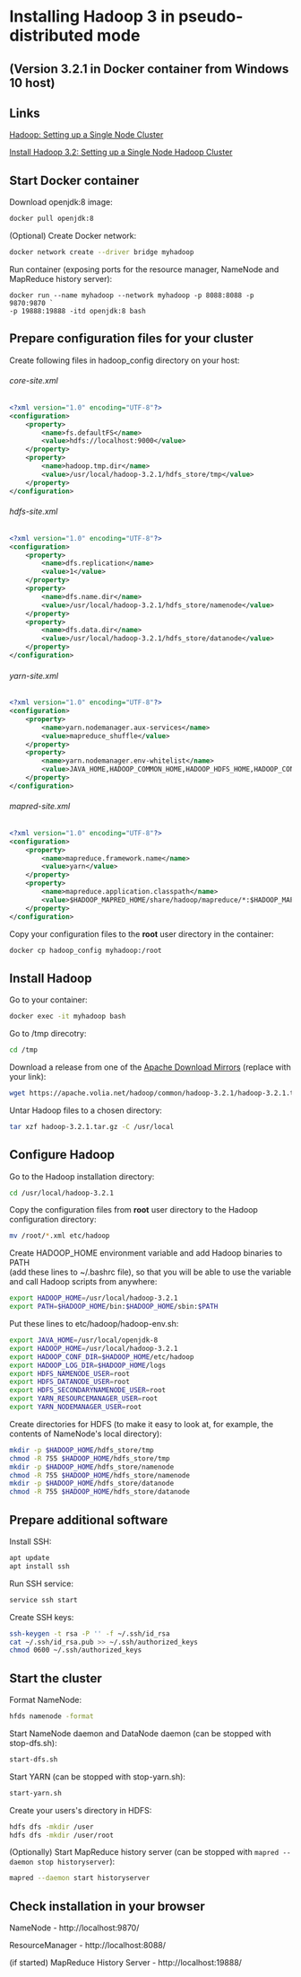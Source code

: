 # Installing Hadoop 3 in pseudo-distributed mode

## (Version 3.2.1 in Docker container from Windows 10 host)

## Links

[Hadoop: Setting up a Single Node Cluster](https://hadoop.apache.org/docs/stable/hadoop-project-dist/hadoop-common/SingleCluster.html)

[Install Hadoop 3.2: Setting up a Single Node Hadoop Cluster](https://medium.com/@thedsa.in/install-hadoop-3-2-setting-up-a-single-node-hadoop-cluster-22a5754bd9fc)

## Start Docker container

Download openjdk:8 image:
```sh
docker pull openjdk:8
```

(Optional) Create Docker network:
```sh
docker network create --driver bridge myhadoop
```

Run container (exposing ports for the resource manager, NameNode and
	MapReduce history server):
```
docker run --name myhadoop --network myhadoop -p 8088:8088 -p 9870:9870 `
-p 19888:19888 -itd openjdk:8 bash
```

## Prepare configuration files for your cluster

Create following files in hadoop_config directory on your host:

###### core-site.xml
```xml
<?xml version="1.0" encoding="UTF-8"?>
<configuration>
	<property>
		<name>fs.defaultFS</name>
		<value>hdfs://localhost:9000</value>
	</property>
	<property>
		<name>hadoop.tmp.dir</name>
		<value>/usr/local/hadoop-3.2.1/hdfs_store/tmp</value>     
	</property>
</configuration>
```


###### hdfs-site.xml
```xml
<?xml version="1.0" encoding="UTF-8"?>
<configuration>
	<property>
		<name>dfs.replication</name>
		<value>1</value>
	</property>
	<property>
		<name>dfs.name.dir</name>
		<value>/usr/local/hadoop-3.2.1/hdfs_store/namenode</value>
	</property>
	<property>
		<name>dfs.data.dir</name>
		<value>/usr/local/hadoop-3.2.1/hdfs_store/datanode</value>
	</property>
</configuration>
```

###### yarn-site.xml
```xml
<?xml version="1.0" encoding="UTF-8"?>
<configuration>
	<property>
		<name>yarn.nodemanager.aux-services</name>
		<value>mapreduce_shuffle</value>
	</property>
	<property>
		<name>yarn.nodemanager.env-whitelist</name>
		<value>JAVA_HOME,HADOOP_COMMON_HOME,HADOOP_HDFS_HOME,HADOOP_CONF_DIR,CLASSPATH_PREPEND_DISTCACHE,HADOOP_YARN_HOME,HADOOP_MAPRED_HOME</value>
	</property>
</configuration>
```

###### mapred-site.xml
```xml
<?xml version="1.0" encoding="UTF-8"?>
<configuration>
	<property>
		<name>mapreduce.framework.name</name>
		<value>yarn</value>
	</property>
	<property>
		<name>mapreduce.application.classpath</name>
		<value>$HADOOP_MAPRED_HOME/share/hadoop/mapreduce/*:$HADOOP_MAPRED_HOME/share/hadoop/mapreduce/lib/*</value>
	</property>
</configuration>
```

Copy your configuration files to the __root__ user directory in the container:
```sh
docker cp hadoop_config myhadoop:/root
```

## Install Hadoop

Go to your container:
```sh
docker exec -it myhadoop bash
```

Go to /tmp direcotry:
```sh
cd /tmp
```

Download a release from one of the [Apache Download Mirrors](http://www.apache.org/dyn/closer.cgi/hadoop/common/) (replace with your link):
```sh
wget https://apache.volia.net/hadoop/common/hadoop-3.2.1/hadoop-3.2.1.tar.gz
```

Untar Hadoop files to a chosen directory:
```sh
tar xzf hadoop-3.2.1.tar.gz -C /usr/local
```

## Configure Hadoop

Go to the Hadoop installation directory:
```sh
cd /usr/local/hadoop-3.2.1
```

Copy the configuration files from __root__ user directory to the Hadoop configuration directory:
```sh
mv /root/*.xml etc/hadoop
```

Create HADOOP_HOME environment variable and add Hadoop binaries to PATH  
(add these lines to ~/.bashrc file), so that you will be able to use the variable
and call Hadoop scripts from anywhere:
```sh
export HADOOP_HOME=/usr/local/hadoop-3.2.1
export PATH=$HADOOP_HOME/bin:$HADOOP_HOME/sbin:$PATH
```

Put these lines to etc/hadoop/hadoop-env.sh:
```sh
export JAVA_HOME=/usr/local/openjdk-8
export HADOOP_HOME=/usr/local/hadoop-3.2.1
export HADOOP_CONF_DIR=$HADOOP_HOME/etc/hadoop
export HADOOP_LOG_DIR=$HADOOP_HOME/logs
export HDFS_NAMENODE_USER=root
export HDFS_DATANODE_USER=root
export HDFS_SECONDARYNAMENODE_USER=root
export YARN_RESOURCEMANAGER_USER=root
export YARN_NODEMANAGER_USER=root
```

Create directories for HDFS (to make it easy to look at, for example,
the contents of NameNode's local directory):
```sh
mkdir -p $HADOOP_HOME/hdfs_store/tmp
chmod -R 755 $HADOOP_HOME/hdfs_store/tmp
mkdir -p $HADOOP_HOME/hdfs_store/namenode
chmod -R 755 $HADOOP_HOME/hdfs_store/namenode
mkdir -p $HADOOP_HOME/hdfs_store/datanode
chmod -R 755 $HADOOP_HOME/hdfs_store/datanode
```

## Prepare additional software
Install SSH:
```sh
apt update
apt install ssh
```

Run SSH service:
```sh
service ssh start
```

Create SSH keys:
```sh
ssh-keygen -t rsa -P '' -f ~/.ssh/id_rsa
cat ~/.ssh/id_rsa.pub >> ~/.ssh/authorized_keys
chmod 0600 ~/.ssh/authorized_keys
```

## Start the cluster

Format NameNode:
```sh
hfds namenode -format
```

Start NameNode daemon and DataNode daemon (can be stopped with stop-dfs.sh):
```sh
start-dfs.sh
```

Start YARN (can be stopped with stop-yarn.sh):
```sh
start-yarn.sh
```

Create your users's directory in HDFS:
```sh
hdfs dfs -mkdir /user
hdfs dfs -mkdir /user/root
```

(Optionally) Start MapReduce history server (can be stopped with ```mapred --daemon stop historyserver```):
```sh
mapred --daemon start historyserver
```

## Check installation in your browser

NameNode - http://localhost:9870/

ResourceManager - http://localhost:8088/

(if started) MapReduce History Server - http://localhost:19888/
